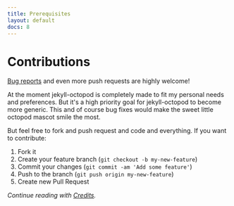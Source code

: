 ```yaml
---
title: Prerequisites
layout: default
docs: 8
---
```


# Contributions

[Bug reports](https://github.com/jekyll-octopod/jekyll-octopod/issues) and even more push requests are highly welcome!

At the moment jekyll-octopod is completely made to fit my personal needs and preferences. But it's a high priority goal for jekyll-octopod to become more generic. This and of course bug fixes would make the sweet little octopod mascot smile the most.

But feel free to fork and push request and code and everything. If you want to contribute:

1. Fork it
2. Create your feature branch (`git checkout -b my-new-feature`)
3. Commit your changes (`git commit -am 'Add some feature'`)
4. Push to the branch (`git push origin my-new-feature`)
5. Create new Pull Request

_Continue reading with [Credits](/credits)._
